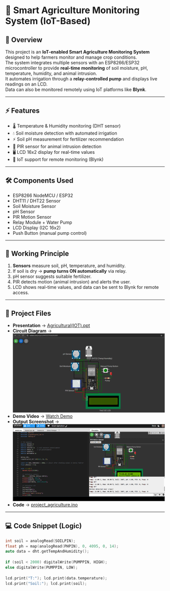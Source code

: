# 🌱 Smart Agriculture Monitoring System (IoT-Based)

## 📌 Overview
This project is an **IoT-enabled Smart Agriculture Monitoring System** designed to help farmers monitor and manage crop conditions.  
The system integrates multiple sensors with an ESP8266/ESP32 microcontroller to provide **real-time monitoring** of soil moisture, pH, temperature, humidity, and animal intrusion.  
It automates irrigation through a **relay-controlled pump** and displays live readings on an LCD.  
Data can also be monitored remotely using IoT platforms like **Blynk**.

---

## ⚡ Features
- 🌡️ Temperature & Humidity monitoring (DHT sensor)  
- 💧 Soil moisture detection with automated irrigation  
- ⚡ Soil pH measurement for fertilizer recommendation  
- 👀 PIR sensor for animal intrusion detection  
- 🖥️ LCD 16x2 display for real-time values  
- 📱 IoT support for remote monitoring (Blynk)  

---

## 🛠️ Components Used
- ESP8266 NodeMCU / ESP32  
- DHT11 / DHT22 Sensor  
- Soil Moisture Sensor  
- pH Sensor  
- PIR Motion Sensor  
- Relay Module + Water Pump  
- LCD Display (I2C 16x2)  
- Push Button (manual pump control)  

---

## 🔄 Working Principle
1. **Sensors** measure soil, pH, temperature, and humidity.  
2. If soil is dry → **pump turns ON automatically** via relay.  
3. pH sensor suggests suitable fertilizer.  
4. PIR detects motion (animal intrusion) and alerts the user.  
5. LCD shows real-time values, and data can be sent to Blynk for remote access.  

---

## 📸 Project Files
- **Presentation** → [Agricultural(IOT).ppt](Agricultural(IOT).ppt)  
- **Circuit Diagram** → ![Circuit](ciruit.png)  
- **Demo Video** → [Watch Demo](demo.mp4)  
- **Output Screenshot** → ![Output](output.png)  
- **Code** → [project_agriculture.ino](project_agriculture.ino)  

---

## 💻 Code Snippet (Logic)
```cpp
int soil = analogRead(SOILPIN);
float ph = map(analogRead(PHPIN), 0, 4095, 0, 14);
auto data = dht.getTempAndHumidity();

if (soil < 2000) digitalWrite(PUMPPIN, HIGH);
else digitalWrite(PUMPPIN, LOW);

lcd.print("T:"); lcd.print(data.temperature);
lcd.print("Soil:"); lcd.print(soil);
